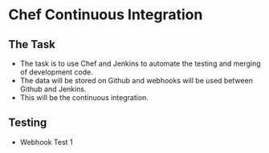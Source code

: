 # Chef Continuous Integration
## The Task
- The task is to use Chef and Jenkins to automate the testing and merging of development code.
- The data will be stored on Github and webhooks will be used between Github and Jenkins.
- This will be the continuous integration.
## Testing
- Webhook Test 1
